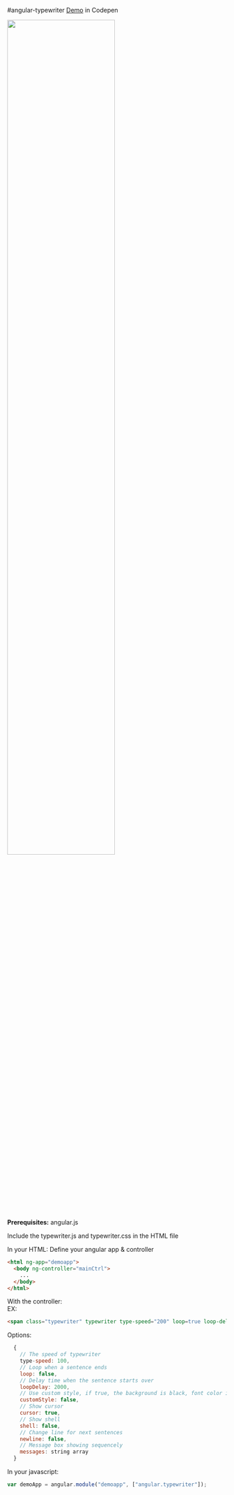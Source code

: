 #angular-typewriter
[Demo](http://codepen.io/boo0330/pen/GJLmZy)</b> in Codepen

<img src="http://i359.photobucket.com/albums/oo37/Nate_Cheng/Screen%20Shot%202015-08-12%20at%2011.15.04%20PM_zpsdx0hneoq.png" width="70%">  

<b>Prerequisites:</b> angular.js

Include the typewriter.js and typewriter.css in the HTML file

In your HTML:
Define your angular app & controller
~~~ html
<html ng-app="demoapp">
  <body ng-controller="mainCtrl">
    ...
  </body>
</html>
~~~

With the controller:  
EX:  
~~~ html
<span class="typewriter" typewriter type-speed="200" loop=true loop-delay="1000" custom-style=false cursor=true shell=false>Welcome, type-write your message here!</span>
~~~

Options:

~~~javascript
  {
    // The speed of typewriter
    type-speed: 100,
    // Loop when a sentence ends
    loop: false,
    // Delay time when the sentence starts over
    loopDelay: 2000,
    // Use custom style, if true, the background is black, font color is white, font is Courier New
    customStyle: false,
    // Show cursor
    cursor: true,
    // Show shell
    shell: false,
    // Change line for next sentences
    newline: false,
    // Message box showing sequencely
    messages: string array
  }
~~~

In your javascript:
~~~ javascript
var demoApp = angular.module("demoapp", ["angular.typewriter"]);
~~~
